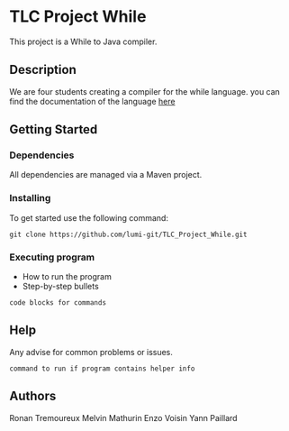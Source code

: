 # TLC Project While

This project is a While to Java compiler.

## Description

We are four students creating a compiler for the while language.
you can find the documentation of the language [here](Specifications_while.pdf)

## Getting Started

### Dependencies

All dependencies are managed via a Maven project.

### Installing
To get started use the following command:
```
git clone https://github.com/lumi-git/TLC_Project_While.git
```

### Executing program

* How to run the program
* Step-by-step bullets
```
code blocks for commands
```

## Help

Any advise for common problems or issues.
```
command to run if program contains helper info
```

## Authors

Ronan Tremoureux
Melvin Mathurin
Enzo Voisin
Yann Paillard

